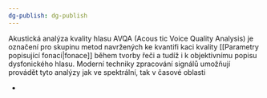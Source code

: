 ```yaml
---
dg-publish: dg-publish
---
```


Akustická analýza kvality hlasu AVQA (Acous tic Voice Quality Analysis) je označení pro skupinu metod navržených ke kvantifi kaci kvality [[Parametry popisující fonaci|fonace]] během tvorby řeči a tudíž i k objektivnímu popisu dysfonického hlasu. Moderní techniky zpracování signálů umožňují provádět tyto analýzy jak ve spektrální, tak v časové oblasti

+